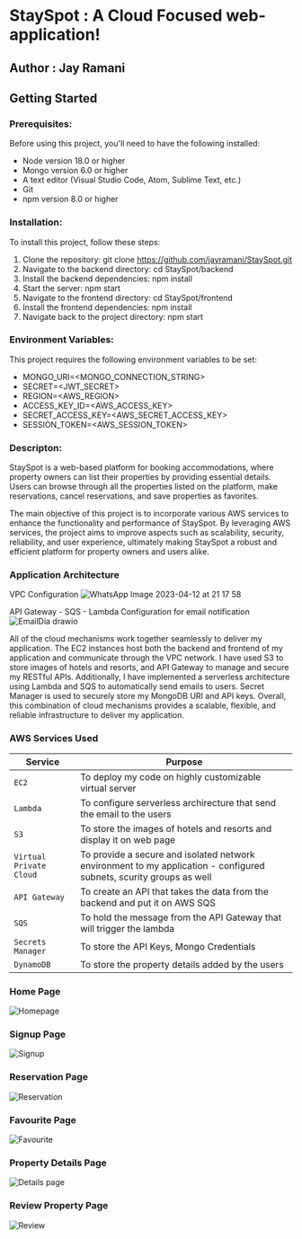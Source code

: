 # StaySpot : A Cloud Focused web-application!

## Author : Jay Ramani

## Getting Started

### **Prerequisites:**

Before using this project, you'll need to have the following installed:

- Node version 18.0 or higher 
- Mongo version 6.0 or higher
- A text editor (Visual Studio Code, Atom, Sublime Text, etc.)
- Git
- npm version 8.0 or higher


### **Installation:**

To install this project, follow these steps:

1. Clone the repository: git clone https://github.com/jayramani/StaySpot.git
2. Navigate to the backend directory: cd StaySpot/backend
3. Install the backend dependencies: npm install
4. Start the server: npm start
5. Navigate to the frontend directory: cd StaySpot/frontend
6. Install the frontend dependencies: npm install
7. Navigate back to the project directory: npm start

### **Environment Variables:**

This project requires the following environment variables to be set:

- MONGO_URI=<MONGO_CONNECTION_STRING>
- SECRET=<JWT_SECRET>
- REGION=<AWS_REGION>
- ACCESS_KEY_ID=<AWS_ACCESS_KEY>
- SECRET_ACCESS_KEY=<AWS_SECRET_ACCESS_KEY>
- SESSION_TOKEN=<AWS_SESSION_TOKEN><!-- Optional -->

### **Descripton:**

StaySpot is a web-based platform for booking accommodations, where property owners can list their properties by providing essential details. Users can browse through all the properties listed on the platform, make reservations, cancel reservations, and save properties as favorites.

The main objective of this project is to incorporate various AWS services to enhance the functionality and performance of StaySpot. By leveraging AWS services, the project aims to improve aspects such as scalability, security, reliability, and user experience, ultimately making StaySpot a robust and efficient platform for property owners and users alike.

### **Application Architecture**

VPC Configuration
![WhatsApp Image 2023-04-12 at 21 17 58](https://user-images.githubusercontent.com/37774914/234600771-3d23c633-67a7-4912-bd94-3540571a410f.jpg)


API Gateway - SQS - Lambda Configuration for email notification
![EmailDia drawio](https://user-images.githubusercontent.com/37774914/234600812-3e0a1689-9e71-4e3b-b243-e85639039812.png)

All of the cloud mechanisms work together seamlessly to deliver my application. The EC2 instances host both the backend and frontend of my application and communicate through the VPC network. I have used S3 to store images of hotels and resorts, and API Gateway to manage and secure my RESTful APIs. Additionally, I have implemented a serverless architecture using Lambda and SQS to automatically send emails to users. Secret Manager is used to securely store my MongoDB URI and API keys. Overall, this combination of cloud mechanisms provides a scalable, flexible, and reliable infrastructure to deliver my application.
### **AWS Services Used**

| Service | Purpose |
| --- | --- |
| `EC2` | To deploy my code on highly customizable virtual server |
| `Lambda` | To configure serverless archirecture that send the email to the users  |
| `S3` | To store the images of hotels and resorts and display it on web page  |
| `Virtual Private Cloud` | To provide a secure and isolated network environment to my application - configured subnets, scurity groups as well  |
| `API Gateway` | To create an API that takes the data from the backend and put it on AWS SQS  |
| `SQS` | To hold the message from the API Gateway that will trigger the lambda  |
| `Secrets Manager` | To store the API Keys, Mongo Credentials  |
| `DynamoDB` | To store the property details added by the users  |


### **Home Page**
![Homepage](https://user-images.githubusercontent.com/37774914/234597689-62c2e4f9-6a15-4764-9e3c-00f44d84189e.JPG)

### **Signup Page**
![Signup](https://user-images.githubusercontent.com/37774914/234598801-974ae0c6-4364-410b-b50b-44f26b6183a8.JPG)

### **Reservation Page**
![Reservation](https://user-images.githubusercontent.com/37774914/234598828-feaa526b-56c7-4524-820b-20ad6b0d0397.JPG)

### **Favourite Page**
![Favourite](https://user-images.githubusercontent.com/37774914/234598889-77be2e74-8ff4-4add-b7bc-ec68f6741147.JPG)

### **Property Details Page**
![Details page](https://user-images.githubusercontent.com/37774914/234598866-3dd54005-20f4-4955-8f5c-ed6752a4c8fe.JPG)

### **Review Property Page**
![Review](https://user-images.githubusercontent.com/37774914/234598852-5fa689ad-2f45-4a32-9f3f-118b68813acf.JPG)


